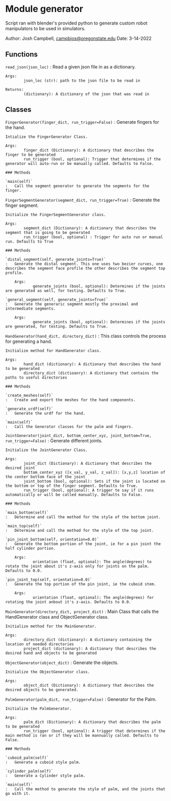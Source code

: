 Module generator
================
Script ran with blender's provided python to generate custom robot manipulators to be used in simulators.

Author: Josh Campbell, campbjos@oregonstate.edu
Date: 3-14-2022

Functions
---------

    
`read_json(json_loc)`
:   Read a given json file in as a dictionary.
    
    Args:
            json_loc (str): path to the json file to be read in
    
    Returns:
            (dictionary): A dictionary of the json that was read in

Classes
-------

`FingerGenerator(finger_dict, run_trigger=False)`
:   Generate fingers for the hand.
    
    Intialize the FingerGenerator Class.
    
    Args:
            finger_dict (Dictionary): A dictionary that describes the finger to be generated
            run_trigger (bool, optional): Trigger that determines if the generator will auto-run or be manually called. Defaults to False.

    ### Methods

    `main(self)`
    :   Call the segment generator to generate the segments for the finger.

`FingerSegmentGenerator(segment_dict, run_trigger=True)`
:   Generate the finger segment.
    
    Initialize the FingerSegmentGenerator class.
    
    Args:
            segment_dict (Dictionary): A dictionary that describes the segment that is going to be generated
            run_trigger (bool, optional) : Trigger for auto run or manual run. Defaults to True

    ### Methods

    `distal_segment(self, generate_joints=True)`
    :   Generate the distal segment. This one uses two bezier curves, one describes the segment face profile the other describes the segment top profile.
        
        Args:
                generate_joints (bool, optional): Determines if the joints are generated as well, for testing. Defaults to True.

    `general_segment(self, generate_joints=True)`
    :   Generate the generaric segment mostly the proximal and intermediate segments.
        
        Args:
                generate_joints (bool, optional): Determines if the joints are generated, for testing. Defaults to True.

`HandGenerator(hand_dict, directory_dict)`
:   This class controls the process for generating a hand.
    
    Initialize method for HandGenerator class.
    
    Args:
            hand_dict (dictionary): A dictionary that describes the hand to be generated
            directory_dict (dictioanry): A dictionary that contains the paths to useful directories

    ### Methods

    `create_meshes(self)`
    :   Create and export the meshes for the hand components.

    `generate_urdf(self)`
    :   Generate the urdf for the hand.

    `main(self)`
    :   Call the Generator classes for the palm and fingers.

`JointGenerator(joint_dict, bottom_center_xyz, joint_bottom=True, run_trigger=False)`
:   Generate different joints.
    
    Initialize the JointGenerator Class.
    
    Args:
            joint_dict (Dictionary): A dictionary that describes the desired joint
            bottom_center_xyz ([x_val, y_val, z_val]): [x,y,z] location of the center bottom face of the joint 
            joint_bottom (bool, optional): Sets if the joint is located on the bottom or top of the finger segment. Defaults to True.
            run_trigger (bool, optional): A trigger te say if it runs automatically or will be called manually. Defaults to False.

    ### Methods

    `main_bottom(self)`
    :   Determine and call the method for the style of the bottom joint.

    `main_top(self)`
    :   Determine and call the method for the style of the top joint.

    `pin_joint_bottom(self, orientation=0.0)`
    :   Generate the bottom portion of the joint, ie for a pin joint the half cylinder portion.
        
        Args:
                orientation (float, optional): The angle(degrees) to rotate the joint about it's z-axis only for joints on the palm. Defaults to 0.0.

    `pin_joint_top(self, orientation=0.0)`
    :   Generate the top portion of the pin joint, ie the cuboid stem.
        
        Args:
                orientation (float, optional): The angle(degrees) for rotating the joint anbout it's z-axis. Defaults to 0.0.

`MainGenerator(directory_dict, project_dict)`
:   Main Class that calls the HandGenerator class and ObjectGenerator class.
    
    Initialize method for the MainGenerator.
    
    Args:
            directory_dict (dictionary): A dictionary containing the location of needed directories 
            project_dict (dictionary): A dictionary that describes the desired hand and objects to be generated

`ObjectGenerator(object_dict)`
:   Generate the objects.
    
    Initialize the ObjectGenerator class.
    
    Args:
            object_dict (Dictionary): A dictionary that describes the desired objects to be generated.

`PalmGenerator(palm_dict, run_trigger=False)`
:   Generator for the Palm.
    
    Initialize the PalmGenerator.
    
    Args:
            palm_dict (Dictionary): A dictionary that describes the palm to be generated
            run_trigger (bool, optional): A trigger that determines if the main method is ran or if they will be mannually called. Defaults to False.

    ### Methods

    `cuboid_palm(self)`
    :   Generate a cuboid style palm.

    `cylinder_palm(self)`
    :   Generate a Cylinder style palm.

    `main(self)`
    :   Call the method to generate the style of palm, and the joints that go with it.